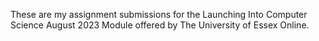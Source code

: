 These are my assignment submissions for the Launching Into Computer Science August 2023 Module offered by The University of Essex Online. 
